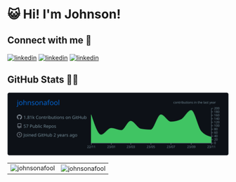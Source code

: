 # 😺 Hi! I'm Johnson!

<!-- ![](https://komarev.com/ghpvc/?username=itsalicelee) -->

<!-- - 🐻 I am an MEng student at UC Berkeley EECS with a concentration on Data Science and Systems -->
<!-- - 🌴 I received my bachelor's degree from National Taiwan University -->
<!-- - 🦓 I am currently working on [Zeabur](https://zeabur.com/), a platform that helps developers to deploy services with a single click -->

## Connect with me 🤝

<a href="https://www.linkedin.com/in/hungyuan" target="blank"><img align="center" src="https://img.shields.io/badge/LinkedIn-0077B5?style=for-the-badge&logo=linkedin&logoColor=white" alt="linkedin"></a>
<a href="mailto:johnsonafool@gmail.com" target="blank"><img align="center" src="https://img.shields.io/badge/Gmail-D14836?style=for-the-badge&logo=gmail&logoColor=white" alt="linkedin"></a>
<a href="https://discordapp.com/users/847787845606834196" target="blank"><img align="center" src="https://img.shields.io/badge/Discord-5865F2?style=for-the-badge&logo=discord&logoColor=white" alt="linkedin"></a>

## GitHub Stats 👨‍💻

<table align="center">
<tr>
<img src ="https://raw.githubusercontent.com/johnsonafool/johnsonafool/master/profile-summary-card-output/github_dark/0-profile-details.svg"     alt="johnsonafool">
</tr>
<tr>
<td><img src ="https://github-readme-stats-git-masterrstaa-rickstaa.vercel.app/api/top-langs/?username=johnsonafool&layout=compact&hide_border=true&langs_count=100&theme=transparent"     alt="johnsonafool"></td>
<td><img align="center" src="https://github-readme-stats-git-masterrstaa-rickstaa.vercel.app/api?username=johnsonafool&&show_icons=true&theme=transparent&layout=compact&hide_border=true&langs_count=100" alt="johnsonafool" /></td>
</tr>
</table>
